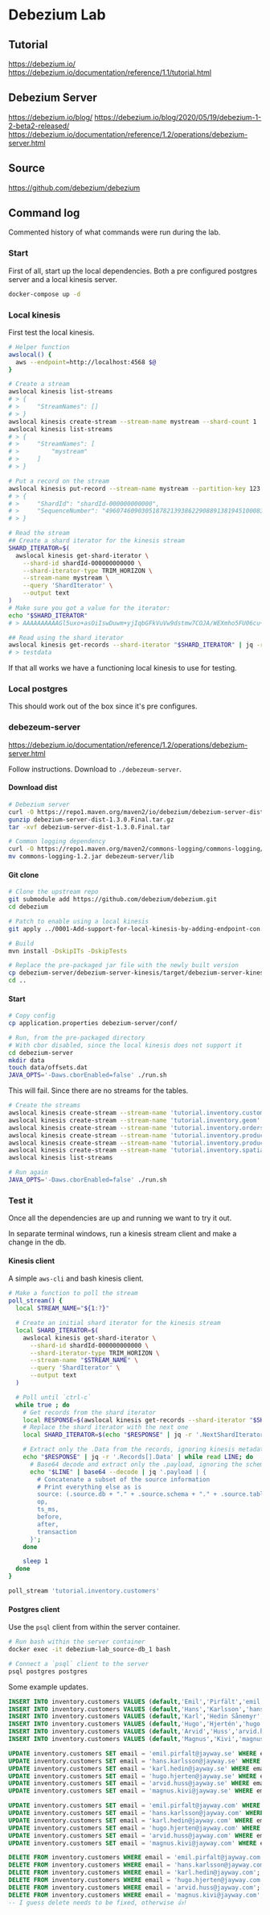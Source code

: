 # Debezium Lab

## Tutorial

https://debezium.io/
https://debezium.io/documentation/reference/1.1/tutorial.html

## Debezium Server

https://debezium.io/blog/
https://debezium.io/blog/2020/05/19/debezium-1-2-beta2-released/
https://debezium.io/documentation/reference/1.2/operations/debezium-server.html

## Source

https://github.com/debezium/debezium

## Command log

Commented history of what commands were run during the lab.

### Start

First of all, start up the local dependencies. Both a pre configured postgres server and a local kinesis server.

```sh
docker-compose up -d
```

### Local kinesis

First test the local kinesis.

```sh
# Helper function
awslocal() {
  aws --endpoint=http://localhost:4568 $@
}

# Create a stream
awslocal kinesis list-streams
# > {
# >     "StreamNames": []
# > }
awslocal kinesis create-stream --stream-name mystream --shard-count 1
awslocal kinesis list-streams
# > {
# >     "StreamNames": [
# >         "mystream"
# >     ]
# > }

# Put a record on the stream
awslocal kinesis put-record --stream-name mystream --partition-key 123 --data testdata
# > {
# >     "ShardId": "shardId-000000000000",
# >     "SequenceNumber": "49607460903051878213938622908891381945100083754734452738"
# > }

# Read the stream
## Create a shard iterator for the kinesis stream
SHARD_ITERATOR=$(
  awslocal kinesis get-shard-iterator \
    --shard-id shardId-000000000000 \
    --shard-iterator-type TRIM_HORIZON \
    --stream-name mystream \
    --query 'ShardIterator' \
    --output text
)
# Make sure you got a value for the iterator:
echo "$SHARD_ITERATOR"
# > AAAAAAAAAAGl5uxo+asOiIswDuwm+yjIqbGFkVuVw9dstmw7COJA/WEXmho5FU06cu+RdCBg1KEmM/YOhPbT4EqtNnTAsl0GVtVo0XLEDeaqTyB9yyGz3t5v53v2PGdFDggjtWVHwuMg+TIQkEA8M/VltmZJj/jBtJl3H64tuCS9IF8H+4eo4oOFvLh99TTaWY1LnjX+u10=

## Read using the shard iterator
awslocal kinesis get-records --shard-iterator "$SHARD_ITERATOR" | jq -r '.Records[].Data' | base64 --decode
# > testdata
```

If that all works we have a functioning local kinesis to use for testing.

### Local postgres

This should work out of the box since it's pre configures.

### debezeum-server

https://debezium.io/documentation/reference/1.2/operations/debezium-server.html

Follow instructions. Download to `./debezeum-server`.

#### Download dist

```sh
# Debezium server
curl -O https://repo1.maven.org/maven2/io/debezium/debezium-server-dist/1.3.0.Final/debezium-server-dist-1.3.0.Final.tar.gz
gunzip debezium-server-dist-1.3.0.Final.tar.gz
tar -xvf debezium-server-dist-1.3.0.Final.tar

# Common logging dependency
curl -O https://repo1.maven.org/maven2/commons-logging/commons-logging/1.2/commons-logging-1.2.jar
mv commons-logging-1.2.jar debezeum-server/lib
```

#### Git clone

```sh
# Clone the upstream repo
git submodule add https://github.com/debezium/debezium.git
cd debezium

# Patch to enable using a local kinesis
git apply ../0001-Add-support-for-local-kinesis-by-adding-endpoint-con.patch

# Build
mvn install -DskipITs -DskipTests

# Replace the pre-packaged jar file with the newly built version
cp debezium-server/debezium-server-kinesis/target/debezium-server-kinesis-1.4.0-SNAPSHOT.jar ../debezium-server/lib/debezium-server-kinesis-1.3.0.Final.jar
cd ..
```

#### Start

```sh
# Copy config
cp application.properties debezium-server/conf/

# Run, from the pre-packaged directory
# With cbor disabled, since the local kinesis does not support it
cd debezium-server
mkdir data
touch data/offsets.dat
JAVA_OPTS='-Daws.cborEnabled=false' ./run.sh
```

This will fail. Since there are no streams for the tables.

```sh
# Create the streams
awslocal kinesis create-stream --stream-name 'tutorial.inventory.customers' --shard-count 1
awslocal kinesis create-stream --stream-name 'tutorial.inventory.geom' --shard-count 1
awslocal kinesis create-stream --stream-name 'tutorial.inventory.orders' --shard-count 1
awslocal kinesis create-stream --stream-name 'tutorial.inventory.products' --shard-count 1
awslocal kinesis create-stream --stream-name 'tutorial.inventory.products_on_hand' --shard-count 1
awslocal kinesis create-stream --stream-name 'tutorial.inventory.spatial_ref_sys' --shard-count 1
awslocal kinesis list-streams
```

```sh
# Run again
JAVA_OPTS='-Daws.cborEnabled=false' ./run.sh
```

### Test it

Once all the dependencies are up and running we want to try it out.

In separate terminal windows, run a kinesis stream client and make a change in the db.

#### Kinesis client

A simple `aws-cli` and bash kinesis client.

```sh
# Make a function to poll the stream
poll_stream() {
  local STREAM_NAME="${1:?}"

  # Create an initial shard iterator for the kinesis stream
  local SHARD_ITERATOR=$(
    awslocal kinesis get-shard-iterator \
      --shard-id shardId-000000000000 \
      --shard-iterator-type TRIM_HORIZON \
      --stream-name "$STREAM_NAME" \
      --query 'ShardIterator' \
      --output text
  )

  # Poll until `ctrl-c`
  while true ; do
    # Get records from the shard iterator
    local RESPONSE=$(awslocal kinesis get-records --shard-iterator "$SHARD_ITERATOR")
    # Replace the shard iterator with the next one
    local SHARD_ITERATOR=$(echo "$RESPONSE" | jq -r '.NextShardIterator')

    # Extract only the .Data from the records, ignoring kinesis metadata
    echo "$RESPONSE" | jq -r '.Records[].Data' | while read LINE; do
      # Base64 decode and extract only the .payload, ignoring the schema information
      echo "$LINE" | base64 --decode | jq '.payload | {
        # Concatenate a subset of the source information
        # Print everything else as is
        source: (.source.db + "." + .source.schema + "." + .source.table),
        op,
        ts_ms,
        before,
        after,
        transaction
      }';
    done

    sleep 1
  done
}

poll_stream 'tutorial.inventory.customers'
```

#### Postgres client

Use the `psql` client from within the server container.

```sh
# Run bash within the server container
docker exec -it debezium-lab_source-db_1 bash

# Connect a `psql` client to the server
psql postgres postgres
```

Some example updates.

```sql
INSERT INTO inventory.customers VALUES (default,'Emil','Pirfält','emil.pirfalt@jayway.com');
INSERT INTO inventory.customers VALUES (default,'Hans','Karlsson','hans.karlsson@jayway.com');
INSERT INTO inventory.customers VALUES (default,'Karl','Hedin Sånemyr','karl.hedin@jayway.com');
INSERT INTO inventory.customers VALUES (default,'Hugo','Hjertén','hugo.hjerten@jayway.com');
INSERT INTO inventory.customers VALUES (default,'Arvid','Huss','arvid.huss@jayway.com');
INSERT INTO inventory.customers VALUES (default,'Magnus','Kivi','magnus.kivi@jayway.com');

UPDATE inventory.customers SET email = 'emil.pirfalt@jayway.se' WHERE email = 'emil.pirfalt@jayway.com';
UPDATE inventory.customers SET email = 'hans.karlsson@jayway.se' WHERE email = 'hans.karlsson@jayway.com';
UPDATE inventory.customers SET email = 'karl.hedin@jayway.se' WHERE email = 'karl.hedin@jayway.com';
UPDATE inventory.customers SET email = 'hugo.hjerten@jayway.se' WHERE email = 'hugo.hjerten@jayway.com';
UPDATE inventory.customers SET email = 'arvid.huss@jayway.se' WHERE email = 'arvid.huss@jayway.com';
UPDATE inventory.customers SET email = 'magnus.kivi@jayway.se' WHERE email = 'magnus.kivi@jayway.com';

UPDATE inventory.customers SET email = 'emil.pirfalt@jayway.com' WHERE email = 'emil.pirfalt@jayway.se';
UPDATE inventory.customers SET email = 'hans.karlsson@jayway.com' WHERE email = 'hans.karlsson@jayway.se';
UPDATE inventory.customers SET email = 'karl.hedin@jayway.com' WHERE email = 'karl.hedin@jayway.se';
UPDATE inventory.customers SET email = 'hugo.hjerten@jayway.com' WHERE email = 'hugo.hjerten@jayway.se';
UPDATE inventory.customers SET email = 'arvid.huss@jayway.com' WHERE email = 'arvid.huss@jayway.se';
UPDATE inventory.customers SET email = 'magnus.kivi@jayway.com' WHERE email = 'magnus.kivi@jayway.se';

DELETE FROM inventory.customers WHERE email = 'emil.pirfalt@jayway.com';
DELETE FROM inventory.customers WHERE email = 'hans.karlsson@jayway.com';
DELETE FROM inventory.customers WHERE email = 'karl.hedin@jayway.com';
DELETE FROM inventory.customers WHERE email = 'hugo.hjerten@jayway.com';
DELETE FROM inventory.customers WHERE email = 'arvid.huss@jayway.com';
DELETE FROM inventory.customers WHERE email = 'magnus.kivi@jayway.com';
-- I guess delete needs to be fixed, otherwise 👍!
```
